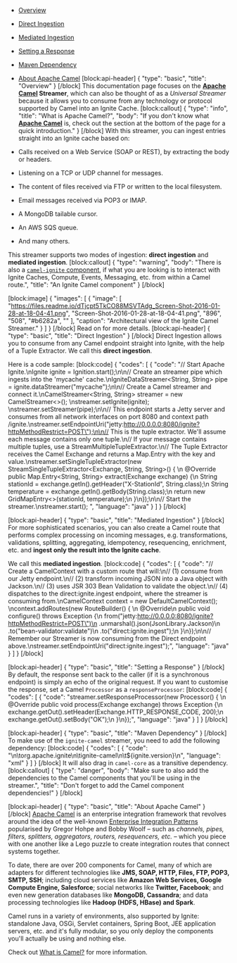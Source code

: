 * [Overview](#overview)
* [Direct Ingestion](#direct-ingestion)
* [Mediated Ingestion](#mediated-ingestion)
* [Setting a Response](#setting-a-response)
* [Maven Dependency](#maven-dependency)
* [About Apache Camel](#about-apache-camel)
[block:api-header]
{
  "type": "basic",
  "title": "Overview"
}
[/block]
This documentation page focuses on the **[Apache Camel](http://camel.apache.org) Streamer**, which can also be thought of as a _Universal Streamer_ because it allows you to consume from any technology or protocol supported by Camel into an Ignite Cache. 
[block:callout]
{
  "type": "info",
  "title": "What is Apache Camel?",
  "body": "If you don't know what **[Apache Camel](http://camel.apache.org)** is, check out the section at the bottom of the page for a quick introduction."
}
[/block]
With this streamer, you can ingest entries straight into an Ignite cache based on:

* Calls received on a Web Service (SOAP or REST), by extracting the body or headers.
* Listening on a TCP or UDP channel for messages.
* The content of files received via FTP or written to the local filesystem.
* Email messages received via POP3 or IMAP.
* A MongoDB tailable cursor.
* An AWS SQS queue.
* And many others.

This streamer supports two modes of ingestion: **direct ingestion** and **mediated ingestion**.
[block:callout]
{
  "type": "warning",
  "body": "There is also a [`camel-ignite` component](https://camel.apache.org/ignite.html), if what you are looking is to interact with Ignite Caches, Compute, Events, Messaging, etc. from within a Camel route.",
  "title": "An Ignite Camel component"
}
[/block]

[block:image]
{
  "images": [
    {
      "image": [
        "https://files.readme.io/dTjcpt5TkCO88MSVTAdg_Screen-Shot-2016-01-28-at-18-04-41.png",
        "Screen-Shot-2016-01-28-at-18-04-41.png",
        "896",
        "508",
        "#b6282a",
        ""
      ],
      "caption": "Architectural view of the Ignite Camel Streamer."
    }
  ]
}
[/block]
Read on for more details.
[block:api-header]
{
  "type": "basic",
  "title": "Direct Ingestion"
}
[/block]
Direct Ingestion allows you to consume from any Camel endpoint straight into Ignite, with the help of a Tuple Extractor. We call this **direct ingestion**. 

Here is a code sample:
[block:code]
{
  "codes": [
    {
      "code": "// Start Apache Ignite.\nIgnite ignite = Ignition.start();\n\n// Create an streamer pipe which ingests into the 'mycache' cache.\nIgniteDataStreamer<String, String> pipe = ignite.dataStreamer(\"mycache\");\n\n// Create a Camel streamer and connect it.\nCamelStreamer<String, String> streamer = new CamelStreamer<>();  \nstreamer.setIgnite(ignite);  \nstreamer.setStreamer(pipe);\n\n// This endpoint starts a Jetty server and consumes from all network interfaces on port 8080 and context path /ignite.\nstreamer.setEndpointUri(\"jetty:http://0.0.0.0:8080/ignite?httpMethodRestrict=POST\");\n\n// This is the tuple extractor. We'll assume each message contains only one tuple.\n// If your message contains multiple tuples, use a StreamMultipleTupleExtractor.\n// The Tuple Extractor receives the Camel Exchange and returns a Map.Entry<?,?> with the key and value.\nstreamer.setSingleTupleExtractor(new StreamSingleTupleExtractor<Exchange, String, String>() {  \n    @Override public Map.Entry<String, String> extract(Exchange exchange) {\n        String stationId = exchange.getIn().getHeader(\"X-StationId\", String.class);\n        String temperature = exchange.getIn().getBody(String.class);\n        return new GridMapEntry<>(stationId, temperature);\n    }\n});\n\n// Start the streamer.\nstreamer.start();  ",
      "language": "java"
    }
  ]
}
[/block]

[block:api-header]
{
  "type": "basic",
  "title": "Mediated Ingestion"
}
[/block]
For more sophisticated scenarios, you can also create a Camel route that performs complex processing on incoming messages, e.g. transformations, validations, splitting, aggregating, idempotency, resequencing, enrichment, etc. and **ingest only the result into the Ignite cache**. 

We call this **mediated ingestion**.
[block:code]
{
  "codes": [
    {
      "code": "// Create a CamelContext with a custom route that will:\n//  (1) consume from our Jetty endpoint.\n//  (2) transform incoming JSON into a Java object with Jackson.\n//  (3) uses JSR 303 Bean Validation to validate the object.\n//  (4) dispatches to the direct:ignite.ingest endpoint, where the streamer is consuming from.\nCamelContext context = new DefaultCamelContext();  \ncontext.addRoutes(new RouteBuilder() {  \n    @Override\n    public void configure() throws Exception {\n        from(\"jetty:http://0.0.0.0:8080/ignite?httpMethodRestrict=POST\")\n            .unmarshal().json(JsonLibrary.Jackson)\n            .to(\"bean-validator:validate\")\n            .to(\"direct:ignite.ingest\");\n    }\n});\n\n// Remember our Streamer is now consuming from the Direct endpoint above.\nstreamer.setEndpointUri(\"direct:ignite.ingest\");",
      "language": "java"
    }
  ]
}
[/block]

[block:api-header]
{
  "type": "basic",
  "title": "Setting a Response"
}
[/block]
By default, the response sent back to the caller (if it is a synchronous endpoint) is simply an echo of the original request. If you want to customise the response, set a Camel `Processor` as a `responseProcessor`:
[block:code]
{
  "codes": [
    {
      "code": "streamer.setResponseProcessor(new Processor() {  \n    @Override public void process(Exchange exchange) throws Exception {\n        exchange.getOut().setHeader(Exchange.HTTP_RESPONSE_CODE, 200);\n        exchange.getOut().setBody(\"OK\");\n    }\n});",
      "language": "java"
    }
  ]
}
[/block]

[block:api-header]
{
  "type": "basic",
  "title": "Maven Dependency"
}
[/block]
To make use of the `ignite-camel` streamer, you need to add the following dependency:
[block:code]
{
  "codes": [
    {
      "code": "<dependency>\n\t<groupId>org.apache.ignite</groupId>\n\t<artifactId>ignite-camel</artifactId>\n\t<version>${ignite.version}</version>\n</dependency>",
      "language": "xml"
    }
  ]
}
[/block]
It will also drag in `camel-core` as a transitive dependency.
[block:callout]
{
  "type": "danger",
  "body": "Make sure to also add the dependencies to the Camel components that you'll be using in the streamer.",
  "title": "Don't forget to add the Camel component dependencies!"
}
[/block]

[block:api-header]
{
  "type": "basic",
  "title": "About Apache Camel"
}
[/block]
[Apache Camel](http://camel.apache.org) is an enterprise integration framework that revolves around the idea of the well-known [Enterprise Integration Patterns](http://www.enterpriseintegrationpatterns.com/) popularised by Gregor Hohpe and Bobby Woolf – such as _channels, pipes, filters, splitters, aggregators, routers, resequencers, etc._ – which you piece with one another like a Lego puzzle to create integration routes that connect systems together.

To date, there are over 200 components for Camel, many of which are adapters for different technologies like **JMS, SOAP, HTTP, Files, FTP, POP3, SMTP, SSH**; including cloud services like **Amazon Web Services, Google Compute Engine, Salesforce**; social networks like **Twitter, Facebook**; and even new generation databases like **MongoDB, Cassandra**; and data processing technologies like **Hadoop (HDFS, HBase) and Spark**.

Camel runs in a variety of environments, also supported by Ignite: standalone Java, OSGi, Servlet containers, Spring Boot, JEE application servers, etc. and it's fully modular, so you only deploy the components you'll actually be using and nothing else.

Check out [What is Camel?](https://camel.apache.org/what-is-camel.html) for more information.